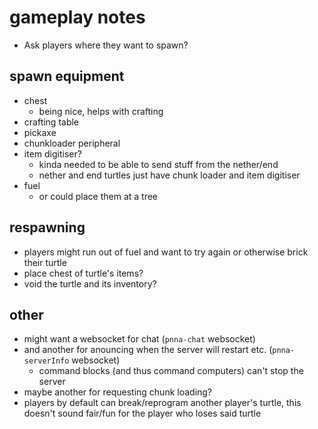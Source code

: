 # gameplay notes

* Ask players where they want to spawn?

## spawn equipment

* chest
  * being nice, helps with crafting
* crafting table
* pickaxe
* chunkloader peripheral
* item digitiser?
  * kinda needed to be able to send stuff from the nether/end
  * nether and end turtles just have chunk loader and item digitiser
* fuel
  * or could place them at a tree

## respawning

* players might run out of fuel and want to try again or otherwise brick their turtle
* place chest of turtle's items?
* void the turtle and its inventory?

## other

* might want a websocket for chat (`pnna-chat` websocket)
* and another for anouncing when the server will restart etc. (`pnna-serverInfo` websocket)
  * command blocks (and thus command computers) can't stop the server
* maybe another for requesting chunk loading?
* players by default can break/reprogram another player's turtle, this doesn't sound fair/fun for the player who loses said turtle
